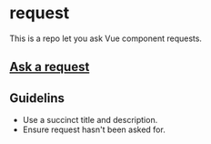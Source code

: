 # request
This is a repo let you ask Vue component requests.

## [Ask a request](../../issues/new)

## Guidelins

- Use a succinct title and description.
- Ensure request hasn't been asked for.
